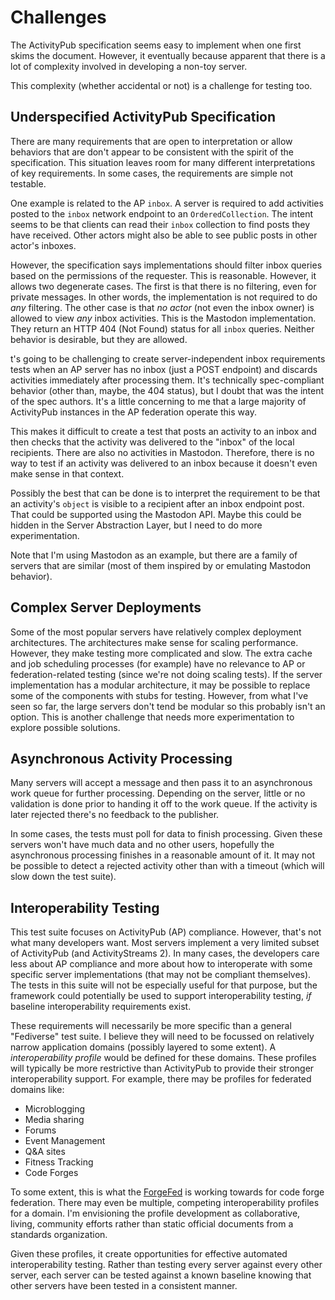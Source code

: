 # Challenges

The ActivityPub specification seems easy to implement when one first skims the document. However, it eventually because apparent that there is a lot of complexity involved in developing a non-toy server.

This complexity (whether accidental or not) is a challenge for testing too.

## Underspecified ActivityPub Specification

There are many requirements that are open to interpretation or allow behaviors that are don't appear to be consistent with the spirit of the specification. This situation leaves room for many different interpretations of key requirements. In some cases, the requirements are simple not testable.

One example is related to the AP `inbox`. A server is required to add activities posted to the `inbox` network endpoint to an `OrderedCollection`. The intent seems to be that clients can read their `inbox` collection to find posts they have received. Other actors might also be able to see public posts in other actor's inboxes.

However, the specification says implementations should filter inbox queries based on the permissions of the requester. This is reasonable. However, it allows two degenerate cases. The first is that there is no filtering, even for private messages. In other words, the implementation is not required to do *any* filtering. The other case is that *no actor* (not even the inbox owner) is allowed to view *any* inbox activities. This is the Mastodon implementation. They return an HTTP 404 (Not Found) status for all `inbox` queries. Neither behavior is desirable, but they are allowed.

t's going to be challenging to create server-independent inbox requirements tests when an AP server has no inbox (just a POST endpoint) and discards activities immediately after processing them. It's technically spec-compliant behavior (other than, maybe, the 404 status), but I doubt that was the intent of the spec authors. It's a little concerning to me that a large majority of ActivityPub instances in the AP federation operate this way.

This makes it difficult to create a test that posts an activity to an inbox and then checks that the activity was delivered to the "inbox" of the local recipients. There are also no activities in Mastodon. Therefore, there is no way to test if an activity was delivered to an inbox because it doesn't even make sense in that context.

Possibly the best that can be done is to interpret the requirement to be that an activity's `object` is visible to a recipient after an inbox endpoint post. That could be supported using the Mastodon API. Maybe this could be hidden in the Server Abstraction Layer, but I need to do more experimentation.

Note that I'm using Mastodon as an example, but there are a family of servers that are similar (most of them inspired by or emulating Mastodon behavior).

## Complex Server Deployments

Some of the most popular servers have relatively complex deployment architectures. The architectures make sense for scaling performance. However, they make testing more complicated and slow. The extra cache and job scheduling processes (for example) have no relevance to AP or federation-related testing (since we're not doing scaling tests). If the server implementation has a modular architecture, it may be possible to replace some of the components with stubs for testing. However, from what I've seen so far, the large servers don't tend be modular so this probably isn't an option. This is another challenge that needs more experimentation to explore possible solutions.

## Asynchronous Activity Processing

Many servers will accept a message and then pass it to an asynchronous work queue for further processing. Depending on the server, little or no validation is done prior to handing it off to the work queue. If the activity is later rejected there's no feedback to the publisher.

In some cases, the tests must poll for data to finish processing. Given these servers won't have much data and no other users, hopefully the asynchronous processing finishes in a reasonable amount of it. It may not be possible to detect a rejected activity other than with a timeout (which will slow down the test suite).
## Interoperability Testing

This test suite focuses on ActivityPub (AP) compliance. However, that's not what many developers want. Most servers implement a very limited subset of ActivityPub (and ActivityStreams 2). In many cases, the developers care less about AP compliance and more about how to interoperate with some specific server implementations (that may not be compliant themselves). The tests in this suite will not be especially useful for that purpose, but the framework could potentially be used to support interoperability testing, *if* baseline interoperability requirements exist.

These requirements will necessarily be more specific than a general "Fediverse" test suite. I believe they will need to be focussed on relatively narrow application domains (possibly layered to some extent). A *interoperability profile* would be defined for these domains. These profiles will typically be more restrictive than ActivityPub to provide their stronger interoperability support. For example, there may be profiles for federated domains like:

* Microblogging
* Media sharing
* Forums
* Event Management
* Q&A sites
* Fitness Tracking
* Code Forges

To some extent, this is what the [ForgeFed](https://forgefed.org/) is working towards for code forge federation. There may even be multiple, competing interoperability profiles for a domain. I'm envisioning the profile development as collaborative, living, community efforts rather than static official documents from a standards organization.

Given these profiles, it create opportunities for effective automated interoperability testing. Rather than testing every server against every other server, each server can be tested against a known baseline knowing that other servers have been tested in a consistent manner.
